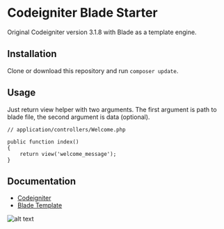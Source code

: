 # Codeigniter Blade Starter

Original Codeigniter version 3.1.8 with Blade as a template engine.

## Installation

Clone or download this repository and run `composer update`.

## Usage

Just return view helper with two arguments. The first argument is path to blade file, the second argument is data (optional).

```
// application/controllers/Welcome.php

public function index()
{
    return view('welcome_message');
}
```

## Documentation

 * [Codeigniter](https://www.codeigniter.com/user_guide/)
 * [Blade Template](https://laravel.com/docs/5.6/blade)

![alt text](http://ict2018.himatif-encoder.or.id/assets/landing/assets/ict_logo_Images/ict_logo_ImgID1.png)
